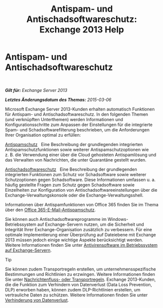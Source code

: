 ﻿---
title: 'Antispam- und Antischadsoftwareschutz: Exchange 2013 Help'
TOCTitle: Antispam- und Antischadsoftwareschutz
ms:assetid: 07d0f42d-2adc-48bf-b07f-189a560d365b
ms:mtpsurl: https://technet.microsoft.com/de-de/library/JJ150481(v=EXCHG.150)
ms:contentKeyID: 50474987
ms.date: 04/24/2018
mtps_version: v=EXCHG.150
ms.translationtype: HT
---

# Antispam- und Antischadsoftwareschutz

 

_**Gilt für:** Exchange Server 2013_

_**Letztes Änderungsdatum des Themas:** 2015-03-06_

Microsoft Exchange Server 2013-Kunden erhalten automatisch Funktionen für Antispam- und Antischadsoftwareschutz. In den folgenden Themen (und verknüpften Unterthemen) werden Informationen und Konfigurationsschritte zum Anpassen der Einstellungen für die integrierte Spam- und Schadsoftwarefilterung beschrieben, um die Anforderungen Ihrer Organisation optimal zu erfüllen:

[Antispamschutz](anti-spam-protection-exchange-2013-help.md)   Eine Beschreibung der grundlegenden integrierten Antispamschutzfunktionen sowie weiterer Antispamschutzoptionen wie z. B. die Verwendung einer über die Cloud gehosteten Antispamlösung und das Verwalten von Nachrichten, die unter Quarantäne gestellt wurden.

[Antischadsoftwareschutz](anti-malware-protection-exchange-2013-help.md)   Eine Beschreibung der grundlegenden integrierten Funktionen zum Schutz vor Schadsoftware sowie weiterer Schutzoptionen gegen Schadsoftware. Diese Informationen umfassen u. a. häufig gestellte Fragen zum Schutz gegen Schadsoftware sowie Einzelheiten zur Konfiguration von Antischadsoftwareeinstellungen über die Exchange-Verwaltungskonsole oder die Exchange-Verwaltungsshell.

Informationen über Antispamfunktionen von Office 365 finden Sie im Thema über den [Office 365-E-Mail-Antispamschutz](https://support.office.com/de-de/article/office-365-email-anti-spam-protection-6a601501-a6a8-4559-b2e7-56b59c96a586?ui=en-us%26rs=en-us%26ad=us).

Sie können auch Antischadsoftwareprogramme im Windows-Betriebssystem auf Exchange-Servern nutzen, um die Sicherheit und Integrität Ihrer Exchange-Organisation zusätzlich zu verbessern. Für eine optimale Implementierung einer Überprüfung auf Dateiebene mit Exchange 2013 müssen jedoch einige wichtige Aspekte berücksichtigt werden. Weitere Informationen finden Sie unter [Antivirensoftware im Betriebssystem auf Exchange-Servern](anti-virus-software-in-the-operating-system-on-exchange-servers-exchange-2013-help.md).


> [!TIP]
> Sie können zudem Transportregeln erstellen, um unternehmensspezifische Bestimmungen und Richtlinien zu erzwingen. Weitere Informationen finden Sie unter <A href="mail-flow-rules-transport-rules-in-exchange-2013-exchange-2013-help.md">Nachrichtenfluss- oder Transportregeln</A>. Exchange 2013-Kunden, die die Funktion zum Verhindern von Datenverlust (Data Loss Prevention, DLP) erworben haben, können zudem DLP-Richtlinien erstellen, um vertrauliche Daten zu schützen. Weitere Informationen finden Sie unter <A href="https://docs.microsoft.com/de-de/exchange/security-and-compliance/data-loss-prevention/data-loss-prevention">Verhinderung von Datenverlust</A>.


